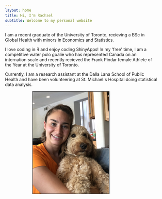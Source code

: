 ```yaml
---
layout: home
title: Hi, I'm Rachael
subtitle: Welcome to my personal website
---
```


<p>I am a recent graduate of the University of Toronto, recieving a BSc in Global Health with minors in Economics and Statistics. </p>

<p>I love coding in R and enjoy coding ShinyApps! In my 'free' time, I am a competitive water polo goalie who has represented Canada on an internation scale and recently recieved the Frank Pindar female Athlete of the Year at the University of Toronto. </p> 

<p>Currently, I am a research assistant at the Dalla Lana School of Public Health and have been volunteering at St. Michael's Hospital doing statistical data analysis. </p> 

<img src="/assets/img/IMG_1841.JPG" style="width:50%; height=50%; border:1px solid; margin-left:90px" align="center">
